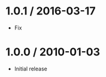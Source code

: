 
1.0.1 / 2016-03-17
==================

* Fix

1.0.0 / 2010-01-03
==================

  * Initial release
